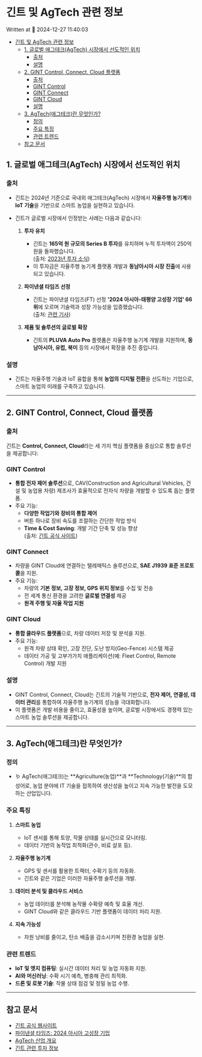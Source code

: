 # 긴트 및 AgTech 관련 정보

Written at 📅 2024-12-27 11:40:03

- [긴트 및 AgTech 관련 정보](#긴트-및-agtech-관련-정보)
  - [1. 글로벌 애그테크(AgTech) 시장에서 선도적인 위치](#1-글로벌-애그테크agtech-시장에서-선도적인-위치)
    - [출처](#출처)
    - [설명](#설명)
  - [2. GINT Control, Connect, Cloud 플랫폼](#2-gint-control-connect-cloud-플랫폼)
    - [출처](#출처-1)
    - [GINT Control](#gint-control)
    - [GINT Connect](#gint-connect)
    - [GINT Cloud](#gint-cloud)
    - [설명](#설명-1)
  - [3. AgTech(애그테크)란 무엇인가?](#3-agtech애그테크란-무엇인가)
    - [정의](#정의)
    - [주요 특징](#주요-특징)
    - [관련 트렌드](#관련-트렌드)
  - [참고 문서](#참고-문서)

## 1. 글로벌 애그테크(AgTech) 시장에서 선도적인 위치

### 출처

- 긴트는 2024년 기준으로 국내외 애그테크(AgTech) 시장에서 **자율주행 농기계**와 **IoT 기술**을 기반으로 스마트 농업을 실현하고 있습니다.
- 긴트가 글로벌 시장에서 인정받는 사례는 다음과 같습니다:

  1. **투자 유치**

     - 긴트는 **165억 원 규모의 Series B 투자**를 유치하며 누적 투자액이 250억 원을 돌파했습니다.  
       (출처: [2023년 투자 소식](https://www.venturesquare.net/917164))
     - 이 투자금은 자율주행 농기계 플랫폼 개발과 **동남아시아 시장 진출**에 사용되고 있습니다.

  2. **파이낸셜 타임즈 선정**

     - 긴트는 파이낸셜 타임즈(FT) 선정 **'2024 아시아-태평양 고성장 기업' 66위**에 오르며 기술력과 성장 가능성을 입증했습니다.  
       (출처: [관련 기사](https://www.chosun.com/economy/smb-venture/2023/09/07/GD4Y4D5SCBAMRCBEFMBI2LS5OI/))

  3. **제품 및 솔루션의 글로벌 확장**
     - 긴트의 **PLUVA Auto Pro** 플랫폼은 자율주행 농기계 개발을 지원하며, **동남아시아, 유럽, 북미** 등의 시장에서 확장을 추진 중입니다.

### 설명

- 긴트는 자율주행 기술과 IoT 융합을 통해 **농업의 디지털 전환**을 선도하는 기업으로, 스마트 농업의 미래를 구축하고 있습니다.

---

## 2. GINT Control, Connect, Cloud 플랫폼

### 출처

긴트는 **Control, Connect, Cloud**라는 세 가지 핵심 플랫폼을 중심으로 통합 솔루션을 제공합니다:

### GINT Control

- **통합 전자 제어 솔루션**으로, CAV(Construction and Agricultural Vehicles, 건설 및 농업용 차량) 제조사가 효율적으로 전자식 차량을 개발할 수 있도록 돕는 플랫폼.
- 주요 기능:
  - **다양한 작업기와 장비의 통합 제어**
  - 버튼 하나로 장비 속도를 조절하는 간단한 작업 방식
  - **Time & Cost Saving**: 개발 기간 단축 및 성능 향상  
    (출처: [긴트 공식 사이트](http://www.gintlab.com/))

### GINT Connect

- 차량을 GINT Cloud에 연결하는 텔레매틱스 솔루션으로, **SAE J1939 표준 프로토콜**을 지원.
- 주요 기능:
  - 차량의 **기본 정보, 고장 정보, GPS 위치 정보**를 수집 및 전송
  - 전 세계 통신 환경을 고려한 **글로벌 연결성** 제공
  - **원격 주행 및 자율 작업 지원**

### GINT Cloud

- **통합 클라우드 플랫폼**으로, 차량 데이터 저장 및 분석을 지원.
- 주요 기능:
  - 원격 차량 상태 확인, 고장 진단, 도난 방지(Geo-Fence) 시스템 제공
  - 데이터 가공 및 고부가가치 애플리케이션(예: Fleet Control, Remote Control) 개발 지원

### 설명

- GINT Control, Connect, Cloud는 긴트의 기술적 기반으로, **전자 제어, 연결성, 데이터 관리**를 통합하여 자율주행 농기계의 성능을 극대화합니다.
- 이 플랫폼은 개발 비용을 줄이고, 효율성을 높이며, 글로벌 시장에서도 경쟁력 있는 스마트 농업 솔루션을 제공합니다.

---

## 3. AgTech(애그테크)란 무엇인가?

### 정의

- 🪱 AgTech(애그테크)는 **Agriculture(농업)**과 **Technology(기술)**의 합성어로, 농업 분야에 IT 기술을 접목하여 생산성을 높이고 지속 가능한 발전을 도모하는 산업입니다.

### 주요 특징

1. **스마트 농업**

   - IoT 센서를 통해 토양, 작물 상태를 실시간으로 모니터링.
   - 데이터 기반의 농작업 최적화(관수, 비료 살포 등).

2. **자율주행 농기계**

   - GPS 및 센서를 활용한 트랙터, 수확기 등의 자동화.
   - 긴트와 같은 기업은 이러한 자율주행 솔루션을 개발.

3. **데이터 분석 및 클라우드 서비스**

   - 농업 데이터를 분석해 농작물 수확량 예측 및 효율 개선.
   - GINT Cloud와 같은 클라우드 기반 플랫폼이 데이터 처리 지원.

4. **지속 가능성**
   - 자원 낭비를 줄이고, 탄소 배출을 감소시키며 친환경 농업을 실현.

### 관련 트렌드

- **IoT 및 엣지 컴퓨팅**: 실시간 데이터 처리 및 농업 자동화 지원.
- **AI와 머신러닝**: 수확 시기 예측, 병충해 관리 최적화.
- **드론 및 로봇 기술**: 작물 상태 점검 및 정밀 농업 수행.

---

## 참고 문서

- [긴트 공식 웹사이트](http://www.gintlab.com/)
- [파이낸셜 타임즈: 2024 아시아 고성장 기업](https://www.chosun.com/economy/smb-venture/2023/09/07/GD4Y4D5SCBAMRCBEFMBI2LS5OI/)
- [AgTech 산업 개요](https://www.agriculture.com/)
- [긴트 관련 투자 정보](https://www.venturesquare.net/917164)
